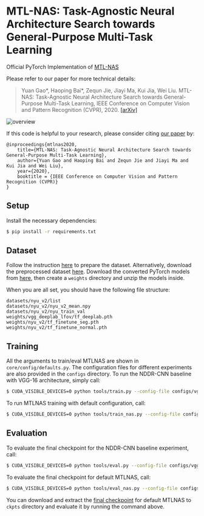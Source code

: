 # MTL-NAS: Task-Agnostic Neural Architecture Search towards General-Purpose Multi-Task Learning
Official PyTorch Implementation of [MTL-NAS](https://arxiv.org/abs/2003.14058)

Please refer to our paper for more technical details:
> Yuan Gao*, Haoping Bai*, Zequn Jie, Jiayi Ma, Kui Jia, Wei Liu. MTL-NAS: Task-Agnostic Neural Architecture Search towards General-Purpose Multi-Task Learning, IEEE Conference on Computer Vision and Pattern Recognition (CVPR), 2020. [[arXiv]](https://arxiv.org/abs/2003.14058)

![overview](figures/overview.png)

If this code is helpful to your research, please consider citing [our paper](https://arxiv.org/abs/2003.14058) by:

```
@inproceedings{mtlnas2020,
    title={MTL-NAS: Task-Agnostic Neural Architecture Search towards General-Purpose Multi-Task Learning},
    author={Yuan Gao and Haoping Bai and Zequn Jie and Jiayi Ma and Kui Jia and Wei Liu},
    year={2020},
    booktitle = {IEEE Conference on Computer Vision and Pattern Recognition (CVPR)}
}
```

## Setup
Install the necessary dependencies:
```sh
$ pip install -r requirements.txt
```

## Dataset
Follow the instruction [here](https://github.com/ethanygao/NDDR-CNN) to prepare the dataset. Alternatively, download the preprocessed dataset [here](https://drive.google.com/file/d/1JyTApScm6S5iz77uxH0qTaYtAhR6xxoj/view?usp=sharing). 
Download the converted PyTorch models from [here](https://drive.google.com/open?id=13caGJwskbeEgxGXYbdCH59a0FEWIWZnB), then create a `weights` directory and unzip the models inside.

When you are all set, you should have the following file structure:
```
datasets/nyu_v2/list
datasets/nyu_v2/nyu_v2_mean.npy
datasets/nyu_v2/nyu_train_val
weights/vgg_deeplab_lfov/tf_deeplab.pth
weights/nyu_v2/tf_finetune_seg.pth
weights/nyu_v2/tf_finetune_normal.pth
```

## Training
All the arguments to train/eval MTLNAS are shown in `core/config/defaults.py`. The configuration files for different experiments are also provided in the `configs` directory. To run the NDDR-CNN baseline with VGG-16 architecture, simply call:

```sh
$ CUDA_VISIBLE_DEVICES=0 python tools/train.py --config-file configs/vgg/vgg_nyuv2_nddr.yaml
```

To run MTLNAS training with default configuration, call:

```sh
$ CUDA_VISIBLE_DEVICES=0 python tools/train_nas.py --config-file configs/ablation/vgg_nyuv2_default.yaml
```

## Evaluation
To evaluate the final checkpoint for the NDDR-CNN baseline experiment, call:

```sh
$ CUDA_VISIBLE_DEVICES=0 python tools/eval.py --config-file configs/vgg/vgg_nyuv2_nddr.yaml
```

To evaluate the final checkpoint for default MTLNAS, call:

```sh
$ CUDA_VISIBLE_DEVICES=0 python tools/eval_nas.py --config-file configs/ablation/vgg_nyuv2_default.yaml
```

You can download and extract the [final checkpoint](https://drive.google.com/file/d/1Hr6wjPM2X09ffouqoERyeK2--65NFSdm/view?usp=sharing) for default MTLNAS to `ckpts` directory and evaluate it by running the command above.

